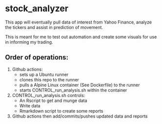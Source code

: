 # stock_analyzer

This app will eventually pull data of interest from Yahoo Finance, analyze the tickers and assist in prediction of movement.

This is meant for me to test out automation and create some visuals for use in informing my trading.

## Order of operations:

1. Github actions:
   + sets up a Ubuntu runner
   + clones this repo to the runner
   + pulls a Alpine Linux container (See Dockerfile) to the runner
   + starts CONTROL_run_analysis.sh within the container
2. CONTROL_run_analysis.sh controls:
   + An Rscript to get and munge data
   + Write data
   + Rmarkdown script to create some reports
3. Github actions then add/commits/pushes updated data and reports

